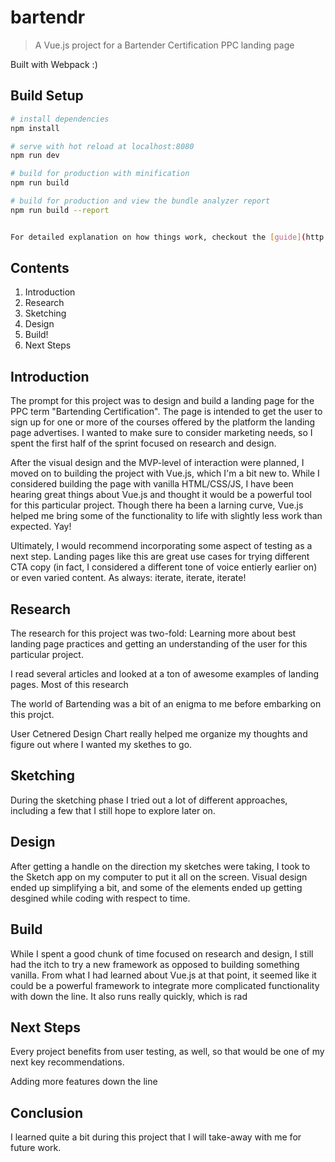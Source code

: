 # bartendr

> A Vue.js project for a Bartender Certification PPC landing page

Built with Webpack :)


## Build Setup

``` bash
# install dependencies
npm install

# serve with hot reload at localhost:8080
npm run dev

# build for production with minification
npm run build

# build for production and view the bundle analyzer report
npm run build --report


For detailed explanation on how things work, checkout the [guide](http://vuejs-templates.github.io/webpack/) and [docs for vue-loader](http://vuejs.github.io/vue-loader).
```

## Contents

1. Introduction
2. Research
3. Sketching
4. Design
5. Build!
6. Next Steps

## Introduction

The prompt for this project was to design and build a landing page for the PPC term "Bartending Certification". The page is intended to get the user to sign up for one or more of the courses offered by the platform the landing page advertises. I wanted to make sure to consider marketing needs, so I spent the first half of the sprint focused on research and design. 

After the visual design and the MVP-level of interaction were planned, I moved on to building the project with Vue.js, which I'm a bit new to. While I considered building the page with vanilla HTML/CSS/JS, I have been hearing great things about Vue.js and thought it would be a powerful tool for this particular project. Though there ha been a larning curve, Vue.js helped me bring some of the functionality to life with slightly less work than expected. Yay!

Ultimately, I would recommend incorporating some aspect of testing as a next step. Landing pages like this are great use cases for trying different CTA copy (in fact, I considered a different tone of voice entierly earlier on) or even varied content. As always: iterate, iterate, iterate!

## Research

The research for this project was two-fold: Learning more about best landing page practices and getting an understanding of the user for this particular project. 

I read several articles and looked at a ton of awesome examples of landing pages. Most of this research 

The world of Bartending was a bit of an enigma to me before embarking on this projct. 

User Cetnered Design Chart really helped me organize my thoughts and figure out where I wanted my skethes to go.

## Sketching

During the sketching phase I tried out a lot of different approaches, including a few that I still hope to explore later on.


## Design

After getting a handle on the direction my sketches were taking, I took to the Sketch app on my computer to put it all on the screen. Visual design ended up simplifying a bit, and some of the elements ended up getting desgined while coding with respect to time.


## Build

While I spent a good chunk of time focused on research and design, I still had the itch to try a new framework as opposed to building something vanilla. From what I had learned about Vue.js at that point, it seemed like it could be a powerful framework to integrate more complicated functionality with down the line. It also runs really quickly, which is rad


## Next Steps

Every project benefits from user testing, as well, so that would be one of my next key recommendations. 

Adding more features down the line


## Conclusion

I learned quite a bit during this project that I will take-away with me for future work. 